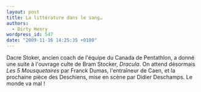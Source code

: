 ```yaml
---
layout: post
title: La littérature dans le sang…
authors:
  - Dirty Henry
wordpress_id: 547
date: "2009-11-16 14:25:35 +0100"
---
```


Dacre Stoker, ancien coach de l'équipe du Canada de Pentathlon, a donné une
suite à l'ouvrage culte de Bram Stocker, _Dracula_. On attend désormais _Les 5
Mousquetaires_ par Franck Dumas, l'entraîneur de Caen, et la prochaine pièce des
Deschiens, mise en scène par Didier Deschamps. Le monde va mal !
